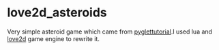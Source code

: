 love2d_asteroids
==============

Very simple asteroid game which came from [pyglettutorial](https://github.com/irskep/pyglettutorial).I used lua and [love2d](http://www.love2d.org/) game engine to rewrite it.
